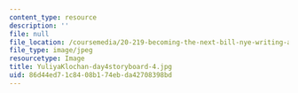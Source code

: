 ```yaml
---
content_type: resource
description: ''
file: null
file_location: /coursemedia/20-219-becoming-the-next-bill-nye-writing-and-hosting-the-educational-show-january-iap-2015/86d44ed71c8408b174ebda42708398bd_YuliyaKlochan-day4storyboard-4.jpg
file_type: image/jpeg
resourcetype: Image
title: YuliyaKlochan-day4storyboard-4.jpg
uid: 86d44ed7-1c84-08b1-74eb-da42708398bd
---
```

